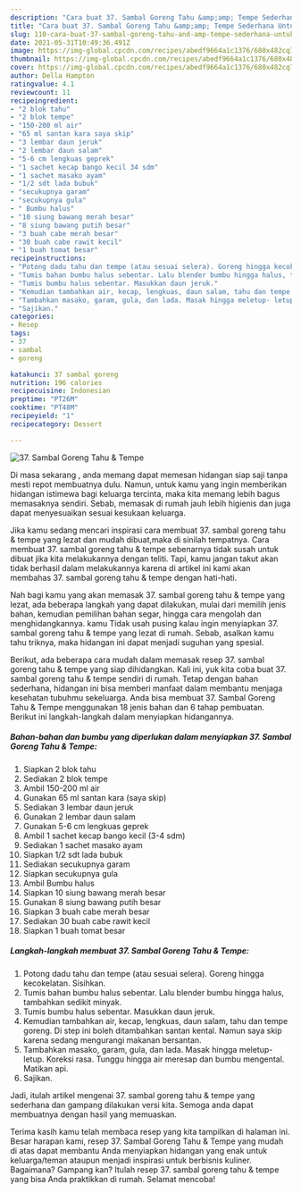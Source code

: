 ```yaml
---
description: "Cara buat 37. Sambal Goreng Tahu &amp;amp; Tempe Sederhana Untuk Jualan"
title: "Cara buat 37. Sambal Goreng Tahu &amp;amp; Tempe Sederhana Untuk Jualan"
slug: 110-cara-buat-37-sambal-goreng-tahu-and-amp-tempe-sederhana-untuk-jualan
date: 2021-05-31T10:49:36.491Z
image: https://img-global.cpcdn.com/recipes/abedf9664a1c1376/680x482cq70/37-sambal-goreng-tahu-tempe-foto-resep-utama.jpg
thumbnail: https://img-global.cpcdn.com/recipes/abedf9664a1c1376/680x482cq70/37-sambal-goreng-tahu-tempe-foto-resep-utama.jpg
cover: https://img-global.cpcdn.com/recipes/abedf9664a1c1376/680x482cq70/37-sambal-goreng-tahu-tempe-foto-resep-utama.jpg
author: Della Hampton
ratingvalue: 4.1
reviewcount: 11
recipeingredient:
- "2 blok tahu"
- "2 blok tempe"
- "150-200 ml air"
- "65 ml santan kara saya skip"
- "3 lembar daun jeruk"
- "2 lembar daun salam"
- "5-6 cm lengkuas geprek"
- "1 sachet kecap bango kecil 34 sdm"
- "1 sachet masako ayam"
- "1/2 sdt lada bubuk"
- "secukupnya garam"
- "secukupnya gula"
- " Bumbu halus"
- "10 siung bawang merah besar"
- "8 siung bawang putih besar"
- "3 buah cabe merah besar"
- "30 buah cabe rawit kecil"
- "1 buah tomat besar"
recipeinstructions:
- "Potong dadu tahu dan tempe (atau sesuai selera). Goreng hingga kecokelatan. Sisihkan."
- "Tumis bahan bumbu halus sebentar. Lalu blender bumbu hingga halus, tambahkan sedikit minyak."
- "Tumis bumbu halus sebentar. Masukkan daun jeruk."
- "Kemudian tambahkan air, kecap, lengkuas, daun salam, tahu dan tempe goreng. Di step ini boleh ditambahkan santan kental. Namun saya skip karena sedang mengurangi makanan bersantan."
- "Tambahkan masako, garam, gula, dan lada. Masak hingga meletup- letup. Koreksi rasa. Tunggu hingga air meresap dan bumbu mengental. Matikan api."
- "Sajikan."
categories:
- Resep
tags:
- 37
- sambal
- goreng

katakunci: 37 sambal goreng 
nutrition: 196 calories
recipecuisine: Indonesian
preptime: "PT26M"
cooktime: "PT48M"
recipeyield: "1"
recipecategory: Dessert

---
```



![37. Sambal Goreng Tahu &amp; Tempe](https://img-global.cpcdn.com/recipes/abedf9664a1c1376/680x482cq70/37-sambal-goreng-tahu-tempe-foto-resep-utama.jpg)

Di masa  sekarang , anda memang dapat memesan hidangan siap saji tanpa mesti repot membuatnya dulu. Namun, untuk kamu yang ingin memberikan hidangan istimewa bagi keluarga tercinta, maka kita memang lebih bagus memasaknya sendiri. Sebab, memasak di rumah jauh lebih higienis dan juga dapat menyesuaikan sesuai kesukaan keluarga.

Jika kamu sedang mencari inspirasi cara membuat 37. sambal goreng tahu &amp; tempe yang lezat dan mudah dibuat,maka di sinilah tempatnya. Cara membuat 37. sambal goreng tahu &amp; tempe  sebenarnya tidak susah untuk dibuat jika kita melakukannya dengan teliti. Tapi, kamu jangan takut akan tidak berhasil dalam melakukannya 
karena di artikel ini kami akan membahas 37. sambal goreng tahu &amp; tempe dengan hati-hati.  



Nah bagi kamu yang akan memasak 37. sambal goreng tahu &amp; tempe yang lezat, ada beberapa langkah yang dapat dilakukan, mulai dari memilih jenis bahan, kemudian pemilihan bahan segar, hingga cara mengolah dan menghidangkannya. kamu Tidak usah pusing kalau ingin menyiapkan 37. sambal goreng tahu &amp; tempe yang lezat di rumah. Sebab, asalkan kamu  tahu triknya, maka hidangan ini dapat menjadi suguhan yang spesial.

Berikut, ada beberapa cara mudah dalam memasak resep 37. sambal goreng tahu &amp; tempe yang siap dihidangkan. Kali ini, yuk kita coba buat 37. sambal goreng tahu &amp; tempe sendiri di rumah. Tetap dengan bahan sederhana, hidangan ini bisa memberi manfaat dalam membantu menjaga kesehatan tubuhmu sekeluarga. Anda bisa membuat 37. Sambal Goreng Tahu &amp; Tempe menggunakan 18 jenis bahan dan 6 tahap pembuatan. Berikut ini langkah-langkah dalam menyiapkan hidangannya.

<!--inarticleads1-->

##### Bahan-bahan dan bumbu yang diperlukan dalam menyiapkan 37. Sambal Goreng Tahu &amp; Tempe:

1. Siapkan 2 blok tahu
1. Sediakan 2 blok tempe
1. Ambil 150-200 ml air
1. Gunakan 65 ml santan kara (saya skip)
1. Sediakan 3 lembar daun jeruk
1. Gunakan 2 lembar daun salam
1. Gunakan 5-6 cm lengkuas geprek
1. Ambil 1 sachet kecap bango kecil (3-4 sdm)
1. Sediakan 1 sachet masako ayam
1. Siapkan 1/2 sdt lada bubuk
1. Sediakan secukupnya garam
1. Siapkan secukupnya gula
1. Ambil  Bumbu halus
1. Siapkan 10 siung bawang merah besar
1. Gunakan 8 siung bawang putih besar
1. Siapkan 3 buah cabe merah besar
1. Sediakan 30 buah cabe rawit kecil
1. Siapkan 1 buah tomat besar




<!--inarticleads2-->

##### Langkah-langkah membuat 37. Sambal Goreng Tahu &amp; Tempe:

1. Potong dadu tahu dan tempe (atau sesuai selera). Goreng hingga kecokelatan. Sisihkan.
1. Tumis bahan bumbu halus sebentar. Lalu blender bumbu hingga halus, tambahkan sedikit minyak.
1. Tumis bumbu halus sebentar. Masukkan daun jeruk.
1. Kemudian tambahkan air, kecap, lengkuas, daun salam, tahu dan tempe goreng. Di step ini boleh ditambahkan santan kental. Namun saya skip karena sedang mengurangi makanan bersantan.
1. Tambahkan masako, garam, gula, dan lada. Masak hingga meletup- letup. Koreksi rasa. Tunggu hingga air meresap dan bumbu mengental. Matikan api.
1. Sajikan.




Jadi, itulah artikel mengenai  37. sambal goreng tahu &amp; tempe  yang sederhana dan gampang dilakukan versi kita. Semoga anda dapat membuatnya dengan hasil yang memuaskan. 

Terima kasih kamu telah membaca resep yang kita tampilkan di halaman ini. Besar harapan kami, resep  37. Sambal Goreng Tahu &amp; Tempe yang mudah di atas dapat membantu Anda menyiapkan hidangan yang enak untuk keluarga/teman ataupun menjadi inspirasi untuk berbisnis kuliner. Bagaimana? Gampang kan? Itulah resep 37. sambal goreng tahu &amp; tempe yang bisa Anda praktikkan di rumah. Selamat mencoba!

